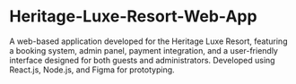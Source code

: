 # Heritage-Luxe-Resort-Web-App
A web-based application developed for the Heritage Luxe Resort, featuring a booking system, admin panel, payment integration, and a user-friendly interface designed for both guests and administrators. Developed using React.js, Node.js, and Figma for prototyping.
